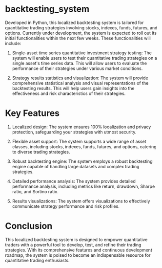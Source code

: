 # backtesting_system
Developed in Python, this localized backtesting system is tailored for quantitative trading strategies involving stocks, indexes, funds, futures, and options. Currently under development, the system is expected to roll out its initial functionalities within the next few weeks. These functionalities will include:

1. Single-asset time series quantitative investment strategy testing: The system will enable users to test their quantitative trading strategies on a single asset's time series data. This will allow users to evaluate the performance of their strategies under various market conditions.

2. Strategy results statistics and visualization: The system will provide comprehensive statistical analysis and visual representations of the backtesting results. This will help users gain insights into the effectiveness and risk characteristics of their strategies.

# Key Features

1. Localized design: The system ensures 100% localization and privacy protection, safeguarding your strategies with utmost security.

2. Flexible asset support: The system supports a wide range of asset classes, including stocks, indexes, funds, futures, and options, catering to diverse trading strategies.

3. Robust backtesting engine: The system employs a robust backtesting engine capable of handling large datasets and complex trading strategies.

4. Detailed performance analysis: The system provides detailed performance analysis, including metrics like return, drawdown, Sharpe ratio, and Sortino ratio.

5. Results visualizations: The system offers visualizations to effectively communicate strategy performance and risk profiles.


# Conclusion

This localized backtesting system is designed to empower quantitative traders with a powerful tool to develop, test, and refine their trading strategies. With its comprehensive features and continuous development roadmap, the system is poised to become an indispensable resource for quantitative trading enthusiasts.
